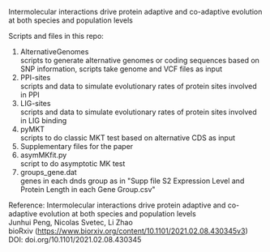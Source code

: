 Intermolecular interactions drive protein adaptive and co-adaptive evolution at both species and population levels

Scripts and files in this repo:
1. AlternativeGenomes \
  scripts to generate alternative genomes or coding sequences based on SNP information, scripts take genome and VCF files as input
2. PPI-sites \
  scripts and data to simulate evolutionary rates of protein sites involved in PPI 
3. LIG-sites \
  scripts and data to simulate evolutionary rates of protein sites involved in LIG binding 
4. pyMKT \
  scripts to do classic MKT test based on alternative CDS as input 
5. Supplementary files for the paper 
6. asymMKfit.py \
  script to do asymptotic MK test 
7. groups_gene.dat \
  genes in each dnds group as in "Supp file S2 Expression Level and Protein Length in each Gene Group.csv" 
  
Reference:
Intermolecular interactions drive protein adaptive and co-adaptive evolution at both species and population levels \
Junhui Peng, Nicolas Svetec, Li Zhao \
bioRxiv (https://www.biorxiv.org/content/10.1101/2021.02.08.430345v3) \
DOI: doi.org/10.1101/2021.02.08.430345
